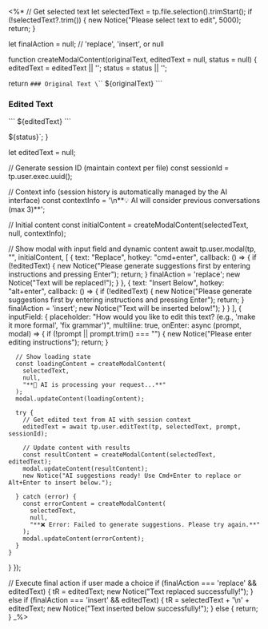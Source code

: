 <%*
// Get selected text
let selectedText = tp.file.selection().trimStart();
if (!selectedText?.trim()) {
  new Notice("Please select text to edit", 5000);
  return;
}

let finalAction = null; // 'replace', 'insert', or null

function createModalContent(originalText, editedText = null, status = null) {
  editedText = editedText || '';
  status = status || '';

  return `### Original Text
\`\`\`
${originalText}
\`\`\`

### Edited Text
\`\`\`
${editedText}
\`\`\`

${status}`;
}

let editedText = null;

// Generate session ID (maintain context per file)
const sessionId = tp.user.exec.uuid();

// Context info (session history is automatically managed by the AI interface)
const contextInfo = '\n**💡 AI will consider previous conversations (max 3)**';

// Initial content
const initialContent = createModalContent(selectedText, null, contextInfo);

// Show modal with input field and dynamic content
await tp.user.modal(tp, "", initialContent, [
  {
    text: "Replace",
    hotkey: "cmd+enter",
    callback: () => {
      if (!editedText) {
        new Notice("Please generate suggestions first by entering instructions and pressing Enter");
        return;
      }
      finalAction = 'replace';
      new Notice("Text will be replaced!");
    }
  },
  {
    text: "Insert Below",
    hotkey: "alt+enter",
    callback: () => {
      if (!editedText) {
        new Notice("Please generate suggestions first by entering instructions and pressing Enter");
        return;
      }
      finalAction = 'insert';
      new Notice("Text will be inserted below!");
    }
  }
], {
  inputField: {
    placeholder: "How would you like to edit this text? (e.g., 'make it more formal', 'fix grammar')",
    multiline: true,
    onEnter: async (prompt, modal) => {
      if (!prompt || prompt.trim() === "") {
        new Notice("Please enter editing instructions");
        return;
      }

      // Show loading state
      const loadingContent = createModalContent(
        selectedText,
        null,
        "**🤖 AI is processing your request...**"
      );
      modal.updateContent(loadingContent);

      try {
        // Get edited text from AI with session context
        editedText = await tp.user.editText(tp, selectedText, prompt, sessionId);

        // Update content with results
        const resultContent = createModalContent(selectedText, editedText);
        modal.updateContent(resultContent);
        new Notice("AI suggestions ready! Use Cmd+Enter to replace or Alt+Enter to insert below.");

      } catch (error) {
        const errorContent = createModalContent(
          selectedText,
          null,
          "**❌ Error: Failed to generate suggestions. Please try again.**"
        );
        modal.updateContent(errorContent);
      }
    }
  }
});

// Execute final action if user made a choice
if (finalAction === 'replace' && editedText) {
  tR = editedText;
  new Notice("Text replaced successfully!");
} else if (finalAction === 'insert' && editedText) {
  tR = selectedText + '\n' + editedText;
  new Notice("Text inserted below successfully!");
} else {
  return;
}
_%>
